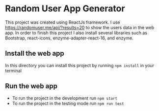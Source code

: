# Random User App Generator
This project was created using ReactJs framework. I use https://randomuser.me/api/?results=20 to show the users data in the web app. In order to finish this project I also install several libraries such as Bootstrap, react-icons, enzyme-adapter-react-16, and enzyme.

## Install the web app
In this directory you can install this project by running `npm install` in your terminal

## Run the web app
- To run the project in the development run `npm start`
- To run the project in the testing mode run `npm run test`